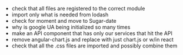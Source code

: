 - check that all files are registered to the correct module
- import only what is needed from lodash
- check for moment and move to Sugar-date
- why is google UA being initialized so many times
- make an API component that has only our services that hit the API
- remove angular-chart.js and replace with just chart.js or w/in react
- check that all the .css files are imported and possibly combine them

